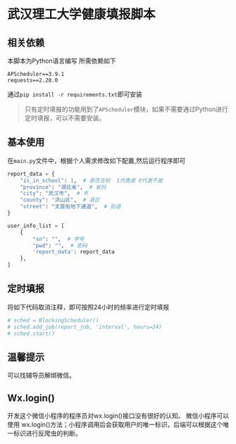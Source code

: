 # 武汉理工大学健康填报脚本

## 相关依赖

本脚本为Python语言编写
所需依赖如下

```text
APScheduler==3.9.1
requests==2.28.0
```

通过`pip install -r requirements.txt`即可安装

> 只有定时填报的功能用到了`APScheduler`模块，如果不需要通过Python进行定时填报，可以不需要安装。

## 基本使用

在`main.py`文件中，根据个人需求修改如下配置,然后运行程序即可

```python
report_data = {
    "is_in_school": 1,  # 是否在校  1代表是 0代表不是
    "province": "湖北省",  # 省份
    "city": "武汉市",  # 市
    "county": "洪山区",  # 县区
    "street": "文荟街地下通道",  # 街道
}

user_info_list = [
    {
        "sn": "",  # 学号
        "pwd": "",  # 密码
        'report_data': report_data
    },
]
```

## 定时填报

将如下代码取消注释，即可按照24小时的频率进行定时填报

```python
# sched = BlockingScheduler()
# sched.add_job(report_job, 'interval', hours=24)
# sched.start()
```

## 温馨提示

可以找辅导员解绑微信。

## Wx.login()

开发这个微信小程序的程序员对wx.login()接口没有很好的认知。
微信小程序可以使用 wx.login()方法；小程序调用后会获取用户的唯一标识，后端可以根据这个唯一标识进行反爬虫的判断。